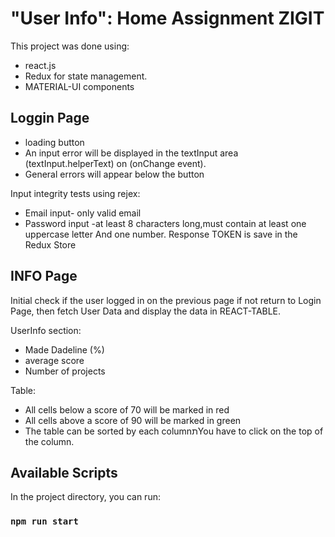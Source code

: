# "User Info": Home Assignment ZIGIT

This project was done using:
* react.js
* Redux for state management.
* MATERIAL-UI components

## Loggin Page

* loading button
* An input error will be displayed in the textInput area (textInput.helperText) on (onChange event).
* General errors will appear below the button

Input integrity tests using rejex:
* Email input- only valid email
* Password input -at least 8 characters long,must contain at least one uppercase letter And one number.
Response TOKEN is save in the Redux Store

## INFO Page

Initial check if the user logged in on the previous page
if not return to Login Page,
then fetch User Data and display the data in REACT-TABLE.

UserInfo section:
* Made Dadeline (%)
* average score
* Number of projects

Table:
* All cells below a score of 70 will be marked in red
* All cells above a score of 90 will be marked in green
* The table can be sorted by each columnתYou have to click on the top of the column.

## Available Scripts

In the project directory, you can run:

### `npm run start`